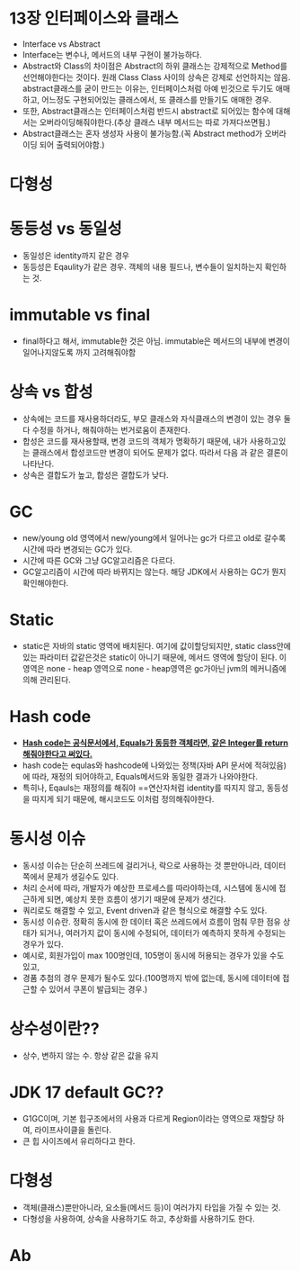 # 13장 인터페이스와 클래스
 * Interface vs Abstract
  * Interface는 변수나, 메서드의 내부 구현이 불가능하다.
  * Abstract와 Class의 차이점은 Abstract의 하위 클래스는 강제적으로 Method를 선언해야한다는 것이다. 원래 Class Class 사이의 상속은 강제로 선언하지는 않음.
  abstract클래스를 굳이 만드는 이유는, 인터페이스처럼 아예 빈것으로 두기도 애매하고, 어느정도 구현되어있는 클래스에서, 또 클래스를 만들기도 애매한 경우.
  * 또한, Abstract클래스는 인터페이스처럼 반드시 abstract로 되어있는 함수에 대해서는 오버라이딩해줘야한다.(추상 클래스 내부 메서드는 따로 가져다쓰면됨.)
  * Abstract클래스는 혼자 생성자 사용이 불가능함.(꼭 Abstract method가 오버라이딩 되어 출력되어야함.)

# 다형성

# 동등성 vs 동일성
 * 동일성은 identity까지 같은 경우
 * 동등성은 Eqaulity가 같은 경우. 객체의 내용 필드나, 변수들이 일치하는지 확인하는 것.

# immutable vs final
 * final하다고 해서, immutable한 것은 아님. immutable은 메서드의 내부에 변경이 일어나지않도록 까지 고려해줘야함

# 상속 vs 합성
 * 상속에는 코드를 재사용하더라도, 부모 클래스와 자식클래스의 변경이 있는 경우 둘 다 수정을 하거나, 해줘야하는 번거로움이 존재한다.
 * 합성은 코드를 재사용할때, 변경 코드의 객체가 명확하기 때문에, 내가 사용하고있는 클래스에서 합성코드만 변경이 되어도 문제가 없다.
 따라서 다음 과 같은 결론이 나타난다.
 * 상속은 결합도가 높고, 합성은 결합도가 낮다.

# GC
 * new/young old 영역에서 new/young에서 일어나는 gc가 다르고 old로 갈수록 시간에 따라 변경되는 GC가 있다.
 * 시간에 따른 GC와 그냥 GC알고리즘은 다르다.
 * GC알고리즘이 시간에 따라 바뀌지는 않는다. 해당 JDK에서 사용하는 GC가 뭔지 확인해야한다.

# Static
 * static은 자바의 static 영역에 배치된다. 여기에 값이할당되지만, static class안에 있는 파라미터 값같은것은 static이 아니기 때문에,
  메서드 영역에 할당이 된다. 이영역은 none - heap 영역으로 none - heap영역은 gc가아닌 jvm의 메커니즘에 의해 관리된다.

# Hash code
 * **<U>Hash code는 공식문서에서, Equals가 동등한 객체라면, 같은 Integer를 return해줘야한다고 써있다.</U>**
 * hash code는 equlas와 hashcode에 나와있는 정책(자바 API 문서에 적혀있음)에 따라, 재정의 되어야하고, Equals메서드와 동일한 결과가 나와야한다.
 * 특히나, Eqauls는 재정의를 해줘야 ==연산자처럼 identity를 따지지 않고, 동등성을 따지게 되기 때문에, 해시코드도 이처럼 정의해줘야한다.

# 동시성 이슈
 * 동시성 이슈는 단순히 쓰레드에 걸리거나, 락으로 사용하는 것 뿐만아니라, 데이터 쪽에서 문제가 생길수도 있다.
 * 처리 순서에 따라, 개발자가 예상한 프로세스를 따라야하는데, 시스템에 동시에 접근하게 되면, 예상치 못한 흐름이 생기기 때문에 문제가 생긴다.
 * 쿼리로도 해결할 수 있고, Event driven과 같은 형식으로 해결할 수도 있다.
 * 동시성 이슈란. 정확히 동시에 한 데이터 혹은 쓰레드에서 흐름이 멈춰 무한 점유 상태가 되거나, 여러가지 값이 동시에 수정되어, 데이터가 예측하지 못하게 수정되는 경우가 있다.
  * 예시로, 회원가입이 max 100명인데, 105명이 동시에 허용되는 경우가 있을 수도 있고,
   * 경품 추첨의 경우 문제가 될수도 있다.(100명까지 밖에 없는데, 동시에 데이터에 접근할 수 있어서 쿠폰이 발급되는 경우.)

# 상수성이란??
 * 상수, 변하지 않는 수. 항상 같은 값을 유지

# JDK 17 default GC??
 * G1GC이며, 기본 힙구조에서의 사용과 다르게 Region이라는 영역으로 재할당 하여, 라이프사이클을 돌린다.
 * 큰 힙 사이즈에서 유리하다고 한다.

# 다형성
 * 객체(클래스)뿐만아니라, 요소들(메서드 등)이 여러가지 타입을 가질 수 있는 것.
 * 다형성을 사용하여, 상속을 사용하기도 하고, 추상화를 사용하기도 한다.


 # Ab